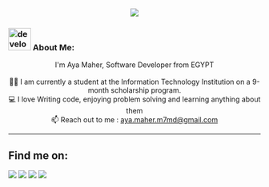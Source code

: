 <h1 align="center">
  <a href="https://git.io/typing-svg">
    <img src="https://readme-typing-svg.herokuapp.com/?lines=Hi+It's+Me+aya+maher;Nice+to+meet+you+%F0%9F%91%8B&center=true&size=30">
  </a>
</h1>
   
###  <img src="/images/Developer.gif" alt="developer gif"  height="45px">  About Me:
<p align="center">
  I'm Aya Maher, Software Developer from EGYPT
  <br>
  <br>
  👨‍🎓 I am currently a student at the Information Technology Institution on a 9-month scholarship program.
  <br>
  💻 I love Writing code, enjoying problem solving and learning anything about them
  <br>
  📫 Reach out to me : <a href="mailto:aya.maher.m7md@gmail.com">aya.maher.m7md@gmail.com</a>
<hr>

## 	Find me on:
[<img src="https://img.shields.io/badge/linkedin-%230077B5.svg?&style=for-the-badge&logo=linkedin&logoColor=white"/>](https://www.linkedin.com/in/aya-maher-7b37b31b3)
[<img src="https://img.shields.io/badge/leetcode-%2312100E.svg?&style=for-the-badge&logo=leetcode&logoColor=FFA116"/>](https://leetcode.com/aya_maher/)
[<img src="https://img.shields.io/badge/codeforces-%2312100E.svg?&style=for-the-badge&logo=codeforces&logoColor=white&color=28A745"/>](https://codeforces.com/profile/Khedr/)
[<img src="https://img.shields.io/badge/hackerrank-%237536A1.svg?&style=for-the-badge&logo=hackerrank&logoColor=white"/>](https://www.hackerrank.com/aya_maher)
